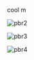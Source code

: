 
cool m

![pbr2](https://cdn.discordapp.com/attachments/973910088576303174/1075072045550948404/image.png)

![pbr3](https://cdn.discordapp.com/attachments/484785909099790346/1074371797874655342/image.png)

![pbr4](https://media.discordapp.net/attachments/484785909099790346/1075092545962508288/image.png?width=1440&height=498)
